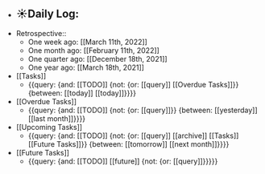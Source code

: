 - ☀️Daily Log:
    - 
- Retrospective::
    - One week ago: [[March 11th, 2022]]
    - One month ago: [[February 11th, 2022]]
    - One quarter ago: [[December 18th, 2021]]
    - One year ago: [[March 18th, 2021]]
- [[Tasks]]
    - {{query: {and: [[TODO]] {not: {or: [[query]] [[Overdue Tasks]]}} {between: [[today]] [[today]]}}}}
- [[Overdue Tasks]]
    - {{query: {and: [[TODO]] {not: {or: [[query]]}} {between: [[yesterday]] [[last month]]}}}}
- [[Upcoming Tasks]]
    - {{query: {and: [[TODO]] {not: {or: [[query]] [[archive]] [[Tasks]] [[Future Tasks]]}} {between: [[tomorrow]] [[next month]]}}}}
- [[Future Tasks]]
    - {{query: {and: [[TODO]] [[future]] {not: {or: [[query]]}}}}}
